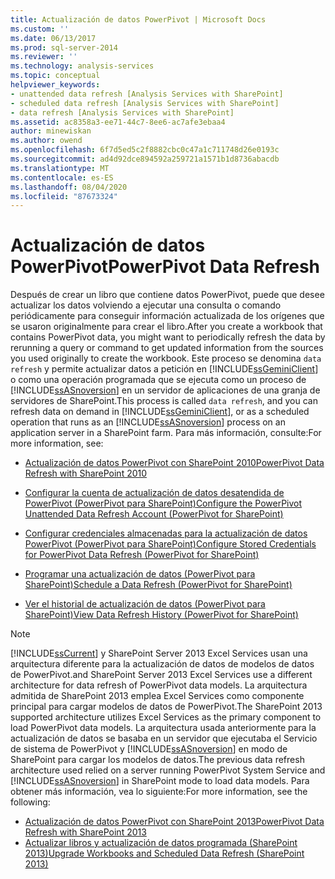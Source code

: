 ```yaml
---
title: Actualización de datos PowerPivot | Microsoft Docs
ms.custom: ''
ms.date: 06/13/2017
ms.prod: sql-server-2014
ms.reviewer: ''
ms.technology: analysis-services
ms.topic: conceptual
helpviewer_keywords:
- unattended data refresh [Analysis Services with SharePoint]
- scheduled data refresh [Analysis Services with SharePoint]
- data refresh [Analysis Services with SharePoint]
ms.assetid: ac8358a3-ee71-44c7-8ee6-ac7afe3ebaa4
author: minewiskan
ms.author: owend
ms.openlocfilehash: 6f7d5ed5c2f8882cbc0c47a1c711748d26e0193c
ms.sourcegitcommit: ad4d92dce894592a259721a1571b1d8736abacdb
ms.translationtype: MT
ms.contentlocale: es-ES
ms.lasthandoff: 08/04/2020
ms.locfileid: "87673324"
---
```

# <a name="powerpivot-data-refresh"></a><span data-ttu-id="22b01-102">Actualización de datos PowerPivot</span><span class="sxs-lookup"><span data-stu-id="22b01-102">PowerPivot Data Refresh</span></span>
  <span data-ttu-id="22b01-103">Después de crear un libro que contiene datos PowerPivot, puede que desee actualizar los datos volviendo a ejecutar una consulta o comando periódicamente para conseguir información actualizada de los orígenes que se usaron originalmente para crear el libro.</span><span class="sxs-lookup"><span data-stu-id="22b01-103">After you create a workbook that contains PowerPivot data, you might want to periodically refresh the data by rerunning a query or command to get updated information from the sources you used originally to create the workbook.</span></span> <span data-ttu-id="22b01-104">Este proceso se denomina `data refresh` y permite actualizar datos a petición en [!INCLUDE[ssGeminiClient](../../includes/ssgeminiclient-md.md)] o como una operación programada que se ejecuta como un proceso de [!INCLUDE[ssASnoversion](../../includes/ssasnoversion-md.md)] en un servidor de aplicaciones de una granja de servidores de SharePoint.</span><span class="sxs-lookup"><span data-stu-id="22b01-104">This process is called `data refresh`, and you can refresh data on demand in [!INCLUDE[ssGeminiClient](../../includes/ssgeminiclient-md.md)], or as a scheduled operation that runs as an [!INCLUDE[ssASnoversion](../../includes/ssasnoversion-md.md)] process on an application server in a SharePoint farm.</span></span> <span data-ttu-id="22b01-105">Para más información, consulte:</span><span class="sxs-lookup"><span data-stu-id="22b01-105">For more information, see:</span></span>  
  
-   [<span data-ttu-id="22b01-106">Actualización de datos PowerPivot con SharePoint 2010</span><span class="sxs-lookup"><span data-stu-id="22b01-106">PowerPivot Data Refresh with SharePoint 2010</span></span>](../powerpivot-data-refresh-with-sharepoint-2010.md)  
  
-   [<span data-ttu-id="22b01-107">Configurar la cuenta de actualización de datos desatendida de PowerPivot &#40;PowerPivot para SharePoint&#41;</span><span class="sxs-lookup"><span data-stu-id="22b01-107">Configure the PowerPivot Unattended Data Refresh Account &#40;PowerPivot for SharePoint&#41;</span></span>](../configure-unattended-data-refresh-account-powerpivot-sharepoint.md)  
  
-   [<span data-ttu-id="22b01-108">Configurar credenciales almacenadas para la actualización de datos PowerPivot &#40;PowerPivot para SharePoint&#41;</span><span class="sxs-lookup"><span data-stu-id="22b01-108">Configure Stored Credentials for PowerPivot Data Refresh &#40;PowerPivot for SharePoint&#41;</span></span>](../configure-stored-credentials-data-refresh-powerpivot-sharepoint.md)  
  
-   [<span data-ttu-id="22b01-109">Programar una actualización de datos &#40;PowerPivot para SharePoint&#41;</span><span class="sxs-lookup"><span data-stu-id="22b01-109">Schedule a Data Refresh &#40;PowerPivot for SharePoint&#41;</span></span>](../schedule-a-data-refresh-powerpivot-for-sharepoint.md)  
  
-   [<span data-ttu-id="22b01-110">Ver el historial de actualización de datos &#40;PowerPivot para SharePoint&#41;</span><span class="sxs-lookup"><span data-stu-id="22b01-110">View Data Refresh History &#40;PowerPivot for SharePoint&#41;</span></span>](view-data-refresh-history-power-pivot-for-sharepoint.md)  
  
> [!NOTE]
>  [!INCLUDE[ssCurrent](../../includes/sscurrent-md.md)] <span data-ttu-id="22b01-111">y SharePoint Server 2013 Excel Services usan una arquitectura diferente para la actualización de datos de modelos de datos de PowerPivot.</span><span class="sxs-lookup"><span data-stu-id="22b01-111">and SharePoint Server 2013 Excel Services use a different architecture for data refresh of PowerPivot data models.</span></span> <span data-ttu-id="22b01-112">La arquitectura admitida de SharePoint 2013 emplea Excel Services como componente principal para cargar modelos de datos de PowerPivot.</span><span class="sxs-lookup"><span data-stu-id="22b01-112">The SharePoint 2013 supported architecture utilizes Excel Services as the primary component to load PowerPivot data models.</span></span> <span data-ttu-id="22b01-113">La arquitectura usada anteriormente para la actualización de datos se basaba en un servidor que ejecutaba el Servicio de sistema de PowerPivot y [!INCLUDE[ssASnoversion](../../includes/ssasnoversion-md.md)] en modo de SharePoint para cargar los modelos de datos.</span><span class="sxs-lookup"><span data-stu-id="22b01-113">The previous data refresh architecture used relied on a server running PowerPivot System Service and [!INCLUDE[ssASnoversion](../../includes/ssasnoversion-md.md)] in SharePoint mode to load data models.</span></span> <span data-ttu-id="22b01-114">Para obtener más información, vea lo siguiente:</span><span class="sxs-lookup"><span data-stu-id="22b01-114">For more information, see the following:</span></span>  
> 
>  -   [<span data-ttu-id="22b01-115">Actualización de datos PowerPivot con SharePoint 2013</span><span class="sxs-lookup"><span data-stu-id="22b01-115">PowerPivot Data Refresh with SharePoint 2013</span></span>](power-pivot-data-refresh-with-sharepoint-2013.md)  
> -   [<span data-ttu-id="22b01-116">Actualizar libros y actualización de datos programada &#40;SharePoint 2013&#41;</span><span class="sxs-lookup"><span data-stu-id="22b01-116">Upgrade Workbooks and Scheduled Data Refresh &#40;SharePoint 2013&#41;</span></span>](../instances/install-windows/upgrade-workbooks-and-scheduled-data-refresh-sharepoint-2013.md)  
  
  
